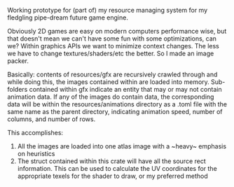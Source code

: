 Working prototype for (part of) my resource managing system for my fledgling pipe-dream future game engine.

Obviously 2D games are easy on modern computers performance wise, but that doesn't mean we can't have some fun with some optimizations, can we? Within graphics APIs we want to minimize context changes. The less we have to change textures/shaders/etc the better. So I made an image packer.

Basically: contents of resources/gfx are recursively crawled through and while doing this, the images contained within are loaded into memory. Sub-folders contained within gfx indicate an entity that may or may not contain animation data. If any of the images do contain data, the corresponding data will be within the resources/animations directory as a .toml file with the same name as the parent directory, indicating animation speed, number of columns, and number of rows.

This accomplishes:
1. All the images are loaded into one atlas image with a ~heavy~ emphasis on heuristics
2. The struct contained within this crate will have all the source rect information. This can be used to calculate the UV coordinates for the appropriate texels for the shader to draw, or my preferred method
